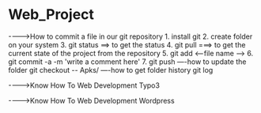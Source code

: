 # Web_Project

---->How to commit a file in our git repository
    1. install git
    2. create folder on your system
    3. git status ==> to get the status 
    4. git pull ===> to get the current state of the project from the repository
    5. git add <--file name -->
    6. git commit -a -m 'write a comment here' 
    7. git push
    —-how to update the folder
    git checkout -- Apks/
    —-how to get folder history
    git log

---->Know How To Web Development Typo3

---->Know How To Web Development Wordpress
    




